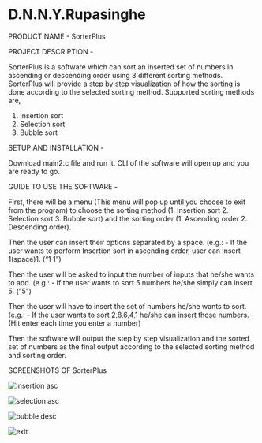 # D.N.N.Y.Rupasinghe

PRODUCT NAME - SorterPlus


PROJECT DESCRIPTION -

SorterPlus is a software which can sort an inserted set of numbers in ascending or descending order using 3 different sorting methods. 
SorterPlus will provide a step by step visualization of how the sorting is done according to the selected sorting method.
Supported sorting methods are,
1. Insertion sort
2. Selection sort
3. Bubble sort 


SETUP AND INSTALLATION -

Download main2.c file and run it. CLI of the software will open up and you are ready to go. 


GUIDE TO USE THE SOFTWARE -

First, there will be a menu (This menu will pop up until you choose to exit from the program) to choose the sorting method (1. Insertion sort 2. Selection sort 3. Bubble sort) and the sorting order (1. Ascending order 2. Descending order). 

Then the user can insert their options separated by a space. (e.g.: - If the user wants to perform Insertion sort in ascending order, user can insert 1(space)1. (“1 1”)

Then the user will be asked to input the number of inputs that he/she wants to add. (e.g.: - If the user wants to sort 5 numbers he/she simply can insert 5. (“5”)

Then the user will have to insert the set of numbers he/she wants to sort. (e.g.: - If the user wants to sort 2,8,6,4,1 he/she can insert those numbers. (Hit enter each time you enter a number)

Then the software will output the step by step visualization and the sorted set of numbers as the final output according to the selected sorting method and sorting order.

SCREENSHOTS OF SorterPlus

![insertion asc](https://user-images.githubusercontent.com/43142832/46205372-f83d7a00-c33d-11e8-97ec-3a45c9c224ea.JPG)

![selection asc](https://user-images.githubusercontent.com/43142832/46205422-2a4edc00-c33e-11e8-91e3-fb4ae4ef1293.JPG)

![bubble desc](https://user-images.githubusercontent.com/43142832/46205441-3a66bb80-c33e-11e8-8c6b-c1ce6d92aeea.JPG)

![exit](https://user-images.githubusercontent.com/43142832/46205455-43f02380-c33e-11e8-82c5-00a862510a23.JPG)

